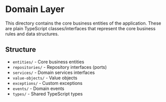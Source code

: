 # Domain Layer

This directory contains the core business entities of the application. These are plain TypeScript classes/interfaces that represent the core business rules and data structures.

## Structure

- `entities/` - Core business entities
- `repositories/` - Repository interfaces (ports)
- `services/` - Domain services interfaces
- `value-objects/` - Value objects
- `exceptions/` - Custom exceptions
- `events/` - Domain events
- `types/` - Shared TypeScript types
